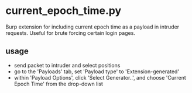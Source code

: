 # current\_epoch\_time.py

Burp extension for including current epoch time as a payload in intruder requests. Useful for brute forcing certain login pages.

## usage

* send packet to intruder and select positions
* go to the 'Payloads' tab, set 'Payload type' to 'Extension-generated'
* within 'Payload Options', click 'Select Generator..', and choose 'Current Epoch Time' from the drop-down list
